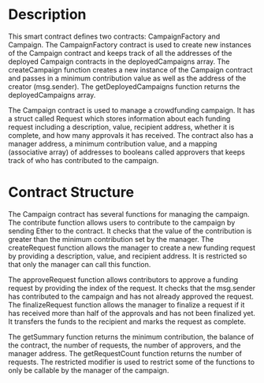 # Description

This smart contract defines two contracts: CampaignFactory and Campaign. The CampaignFactory contract is used to create new instances of the Campaign contract and keeps track of all the addresses of the deployed Campaign contracts in the deployedCampaigns array. The createCampaign function creates a new instance of the Campaign contract and passes in a minimum contribution value as well as the address of the creator (msg.sender). The getDeployedCampaigns function returns the deployedCampaigns array.

The Campaign contract is used to manage a crowdfunding campaign. It has a struct called Request which stores information about each funding request including a description, value, recipient address, whether it is complete, and how many approvals it has received. The contract also has a manager address, a minimum contribution value, and a mapping (associative array) of addresses to booleans called approvers that keeps track of who has contributed to the campaign.

# Contract Structure
The Campaign contract has several functions for managing the campaign. The contribute function allows users to contribute to the campaign by sending Ether to the contract. It checks that the value of the contribution is greater than the minimum contribution set by the manager. The createRequest function allows the manager to create a new funding request by providing a description, value, and recipient address. It is restricted so that only the manager can call this function.

The approveRequest function allows contributors to approve a funding request by providing the index of the request. It checks that the msg.sender has contributed to the campaign and has not already approved the request. The finalizeRequest function allows the manager to finalize a request if it has received more than half of the approvals and has not been finalized yet. It transfers the funds to the recipient and marks the request as complete.

The getSummary function returns the minimum contribution, the balance of the contract, the number of requests, the number of approvers, and the manager address. The getRequestCount function returns the number of requests.
The restricted modifier is used to restrict some of the functions to only be callable by the manager of the campaign.

